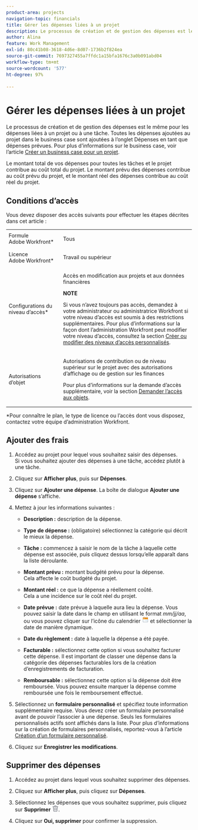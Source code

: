 ```yaml
---
product-area: projects
navigation-topic: financials
title: Gérer les dépenses liées à un projet
description: Le processus de création et de gestion des dépenses est le même pour les dépenses liées à un projet ou à une tâche. Toutes les dépenses ajoutées au projet dans le business case sont ajoutées à l’onglet Dépenses en tant que dépenses prévues. Pour plus d’informations sur le business case, voir l’article Créer un business case pour un projet.
author: Alina
feature: Work Management
exl-id: 80c41b08-3618-4d6e-8d07-1736b2f824ea
source-git-commit: 7697327455a7ffdc1a15bfa1676c3a0b091abd04
workflow-type: tm+mt
source-wordcount: '577'
ht-degree: 97%

---
```


# Gérer les dépenses liées à un projet

Le processus de création et de gestion des dépenses est le même pour les dépenses liées à un projet ou à une tâche. Toutes les dépenses ajoutées au projet dans le business case sont ajoutées à l’onglet Dépenses en tant que dépenses prévues. Pour plus d’informations sur le business case, voir l’article [Créer un business case pour un projet](../../../manage-work/projects/define-a-business-case/create-business-case.md).

Le montant total de vos dépenses pour toutes les tâches et le projet contribue au coût total du projet. Le montant prévu des dépenses contribue au coût prévu du projet, et le montant réel des dépenses contribue au coût réel du projet.

## Conditions d’accès

Vous devez disposer des accès suivants pour effectuer les étapes décrites dans cet article :

<table style="table-layout:auto"> 
 <col> 
 <col> 
 <tbody> 
  <tr> 
   <td role="rowheader">Formule Adobe Workfront*</td> 
   <td> <p>Tous</p> </td> 
  </tr> 
  <tr> 
   <td role="rowheader">Licence Adobe Workfront*</td> 
   <td> <p>Travail ou supérieur </p> </td> 
  </tr> 
  <tr> 
   <td role="rowheader">Configurations du niveau d’accès*</td> 
   <td> <p>Accès en modification aux projets et aux données financières</p> <p><b>NOTE</b> </p>
   <p> Si vous n’avez toujours pas accès, demandez à votre administrateur ou administratrice Workfront si votre niveau d’accès est soumis à des restrictions supplémentaires. Pour plus d’informations sur la façon dont l’administration Workfront peut modifier votre niveau d’accès, consultez la section <a href="../../../administration-and-setup/add-users/configure-and-grant-access/create-modify-access-levels.md" class="MCXref xref">Créer ou modifier des niveaux d’accès personnalisés</a>.</p> </td> 
  </tr> 
  <tr> 
   <td role="rowheader">Autorisations d’objet</td> 
   <td> <p>Autorisations de contribution ou de niveau supérieur sur le projet avec des autorisations d’affichage ou de gestion sur les finances</p> <p>Pour plus d’informations sur la demande d’accès supplémentaire, voir la section <a href="../../../workfront-basics/grant-and-request-access-to-objects/request-access.md" class="MCXref xref">Demander l’accès aux objets</a>.</p> </td> 
  </tr> 
 </tbody> 
</table>

&#42;Pour connaître le plan, le type de licence ou l’accès dont vous disposez, contactez votre équipe d’administration Workfront.

## Ajouter des frais

1. Accédez au projet pour lequel vous souhaitez saisir des dépenses.\
   Si vous souhaitez ajouter des dépenses à une tâche, accédez plutôt à une tâche. 
1. Cliquez sur **Afficher plus**, puis sur **Dépenses**.
1. Cliquez sur **Ajouter une dépense**.
La boîte de dialogue **Ajouter une dépense** s’affiche.
1. Mettez à jour les informations suivantes :

   * **Description :** description de la dépense.

   * **Type de dépense :** (obligatoire) sélectionnez la catégorie qui décrit le mieux la dépense.
   * **Tâche :** commencez à saisir le nom de la tâche à laquelle cette dépense est associée, puis cliquez dessus lorsqu’elle apparaît dans la liste déroulante.
   * **Montant prévu :** montant budgété prévu pour la dépense.\
     Cela affecte le coût budgété du projet.

   * **Montant réel :** ce que la dépense a réellement coûté.\
     Cela a une incidence sur le coût réel du projet.

   * **Date prévue :** date prévue à laquelle aura lieu la dépense. Vous pouvez saisir la date dans le champ en utilisant le format *mm/jj/aa*, ou vous pouvez cliquer sur l’icône du calendrier ![](assets/calendar-icon.png) et sélectionner la date de manière dynamique.

   * **Date du règlement :** date à laquelle la dépense a été payée.
   * **Facturable :** sélectionnez cette option si vous souhaitez facturer cette dépense. Il est important de classer une dépense dans la catégorie des dépenses facturables lors de la création d’enregistrements de facturation.
   * **Remboursable :** sélectionnez cette option si la dépense doit être remboursée. Vous pouvez ensuite marquer la dépense comme remboursée une fois le remboursement effectué.

1. Sélectionnez un **formulaire personnalisé** et spécifiez toute information supplémentaire requise. Vous devez créer un formulaire personnalisé avant de pouvoir l’associer à une dépense. Seuls les formulaires personnalisés actifs sont affichés dans la liste. Pour plus d’informations sur la création de formulaires personnalisés, reportez-vous à l’article [Création d’un formulaire personnalisé](/help/quicksilver/administration-and-setup/customize-workfront/create-manage-custom-forms/form-designer/design-a-form/design-a-form.md).

1. Cliquez sur **Enregistrer les modifications**.

## Supprimer des dépenses

1. Accédez au projet dans lequel vous souhaitez supprimer des dépenses.
1. Cliquez sur **Afficher plus**, puis cliquez sur **Dépenses**.
1. Sélectionnez les dépenses que vous souhaitez supprimer, puis cliquez sur **Supprimer** ![Supprimer](assets/delete.png).

1. Cliquez sur **Oui, supprimer** pour confirmer la suppression.
